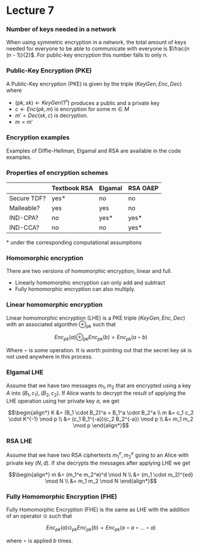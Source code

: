 # Lecture 7

### Number of keys needed in a network
When using symmetric encryption in a network, the total amount of keys needed for everyone to be able to communicate with everyone is $`\frac{n (n - 1)}{2}`$. For public-key encryption this number falls to only $n$. 

### Public-Key Encryption (PKE)
A Public-Key encryption (PKE) is given by the triple $(KeyGen,Enc,Dec)$ where 

- $`(pk,sk) \leftarrow KeyGen(1^n)`$ produces a public and a private key
- $`c \leftarrow Enc(pk, m)`$ is encryption for some $m \in M$
- $`m' = Dec(sk,c)`$ is decryption.
- $m = m'$

### Encryption examples
Examples of Diffie-Hellman, Elgamal and RSA are available in the code examples. 

### Properties of encryption schemes
|           |Textbook RSA   | Elgamal   | RSA OAEP
|-----------|---------------|-----------|-----------|
|Secure TDF?| yes*          | no        | no        |
|Malleable? | yes           | yes       | no        |
|IND-CPA?   | no            | yes*      | yes*      |
|IND-CCA?   | no            | no        | yes*      |

$*$ under the corresponding computational assumptions

### Homomorphic encryption
There are two versions of homomorphic encryption, linear and full.

- Linearly homomorphic encryption can only add and subtract
- Fully homomorphic encryption can also multiply.

### Linear homomorphic encryption 
Linear homomorphic encryption (LHE) is a PKE triple $(KeyGen, Enc, Dec)$ with an associated algorithm $`\oplus_{pk}`$ such that 

```math
Enc_{pk}(a) \oplus_{pk} Enc_{pk}(b) = Enc_{pk}(a \star b)
```

Where $\star$ is some operation. It is worth pointing out that the secret key $sk$ is not used anywhere in this process. 

### Elgamal LHE
Assume that we have two messages $`m_1, m_2`$ that are encrypted using a key $A$ into $`(B_1, c_1), (B_2, c_2)`$. If Alice wants to decrypt the result of applying the LHE operation using her private key $a$, we get 

```math
\begin{align*}
    K &= (B_1 \cdot B_2)^a = B_1^a \cdot B_2^a \\
    m &= c_1 c_2 \cdot K^{-1} \mod p \\
      &= (c_1 B_1^{-a})(c_2 B_2^{-a}) \mod p \\
      &= m_1 m_2 \mod p
\end{align*}
```

### RSA LHE 
Assume that we have two RSA ciphertexts $`m_1^e, m_2^e`$ going to an Alice with private key $(N,d)$. If she decrypts the messages after applying LHE we get 

```math
\begin{align*}
    m &= (m_1^e m_2^e)^d \mod N \\
      &= (m_1 \cdot m_2)^{ed} \mod N \\
      &= m_1 m_2 \mod N
\end{align*}
```

### Fully Homomorphic Encryption (FHE)
Fully Homomorphic Encryption (FHE) is the same as LHE with the addition of an operator $\odot$ such that 

```math
\begin{equation*}
    Enc_{pk}(a) \odot_{pk} Enc_{pk}(b) = Enc_{pk}(a \star a \star \dots \star a)
\end{equation*}
```

where $\star$ is applied $b$ times. 


